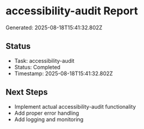 # accessibility-audit Report

Generated: 2025-08-18T15:41:32.802Z

## Status
- Task: accessibility-audit
- Status: Completed
- Timestamp: 2025-08-18T15:41:32.802Z

## Next Steps
- Implement actual accessibility-audit functionality
- Add proper error handling
- Add logging and monitoring
